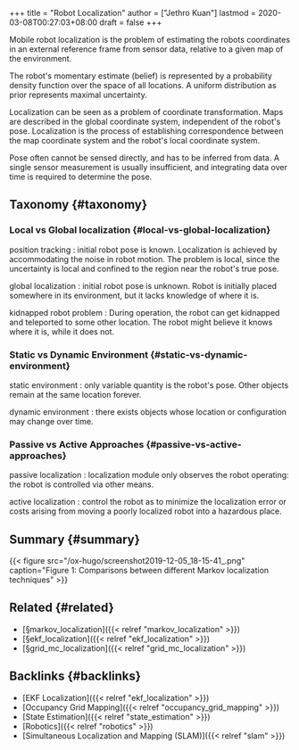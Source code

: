 +++
title = "Robot Localization"
author = ["Jethro Kuan"]
lastmod = 2020-03-08T00:27:03+08:00
draft = false
+++

Mobile robot localization is the problem of estimating the robots
coordinates in an external reference frame from sensor data, relative
to a given map of the environment.

The robot's momentary estimate (belief) is represented by a
probability density function over the space of all locations. A
uniform distribution as prior represents maximal uncertainty.

Localization can be seen as a problem of coordinate transformation.
Maps are described in the global coordinate system, independent of the
robot's pose. Localization is the process of establishing
correspondence between the map coordinate system and the robot's local
coordinate system.

Pose often cannot be sensed directly, and has to be inferred from
data. A single sensor measurement is usually insufficient, and
integrating data over time is required to determine the pose.


## Taxonomy {#taxonomy}


### Local vs Global localization {#local-vs-global-localization}

position tracking
: initial robot pose is known. Localization is
    achieved by accommodating the noise in robot motion. The problem is
    local, since the uncertainty is local and confined to the region
    near the robot's true pose.

global localization
: initial robot pose is unknown. Robot is
    initially placed somewhere in its environment, but it lacks
    knowledge of where it is.

kidnapped robot problem
: During operation, the robot can get
    kidnapped and teleported to some other location. The robot might
    believe it knows where it is, while it does not.


### Static vs Dynamic Environment {#static-vs-dynamic-environment}

static environment
: only variable quantity is the robot's pose.
    Other objects remain at the same location forever.

dynamic environment
: there exists objects whose location or
    configuration may change over time.


### Passive vs Active Approaches {#passive-vs-active-approaches}

passive localization
: localization module only observes the robot
    operating: the robot is controlled via other means.

active localization
: control the robot as to minimize the
    localization error or costs arising from moving a poorly localized
    robot into a hazardous place.


## Summary {#summary}

{{< figure src="/ox-hugo/screenshot2019-12-05_18-15-41_.png" caption="Figure 1: Comparisons between different Markov localization techniques" >}}


## Related {#related}

-   [§markov\_localization]({{< relref "markov_localization" >}})
-   [§ekf\_localization]({{< relref "ekf_localization" >}})
-   [§grid\_mc\_localization]({{< relref "grid_mc_localization" >}})


## Backlinks {#backlinks}

-   [EKF Localization]({{< relref "ekf_localization" >}})
-   [Occupancy Grid Mapping]({{< relref "occupancy_grid_mapping" >}})
-   [State Estimation]({{< relref "state_estimation" >}})
-   [Robotics]({{< relref "robotics" >}})
-   [Simultaneous Localization and Mapping (SLAM)]({{< relref "slam" >}})
